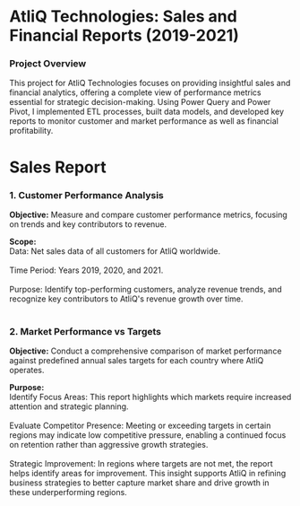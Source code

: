 # AtliQ Technologies: Sales and Financial Reports (2019-2021)
### Project Overview
This project for AtliQ Technologies focuses on providing insightful sales and financial analytics, offering a complete view of performance metrics essential for strategic decision-making. Using Power Query and Power Pivot, I implemented ETL processes, built data models, and developed key reports to monitor customer and market performance as well as financial profitability.

# Sales Report
### 1. Customer Performance Analysis<br>
**Objective:** Measure and compare customer performance metrics, focusing on trends and key contributors to revenue.<br>

**Scope:**<br>
Data: Net sales data of all customers for AtliQ worldwide.<br>
<br>
Time Period: Years 2019, 2020, and 2021.<br>
<br>
Purpose: Identify top-performing customers, analyze revenue trends, and recognize key contributors to AtliQ's revenue growth over time.<br>
<br>

### 2. Market Performance vs Targets<br>
**Objective:** Conduct a comprehensive comparison of market performance against predefined annual sales targets for each country where AtliQ operates.<br>

**Purpose:**<br>
Identify Focus Areas: This report highlights which markets require increased attention and strategic planning.<br>
<br>
Evaluate Competitor Presence: Meeting or exceeding targets in certain regions may indicate low competitive pressure, enabling a continued focus on retention rather than aggressive growth strategies.<br>
<br>
Strategic Improvement: In regions where targets are not met, the report helps identify areas for improvement. This insight supports AtliQ in refining business strategies to better capture market share and drive growth in these underperforming regions.<br>
